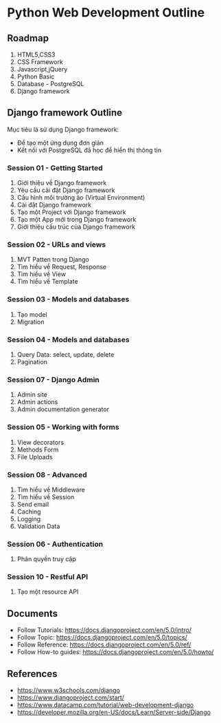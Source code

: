 # Python Web Development Outline

## Roadmap

1. HTML5,CSS3
2. CSS Framework
3. Javascript,jQuery
4. Python Basic
5. Database - PostgreSQL
6. Django framework


## Django framework Outline

Mục tiêu là sử dụng Django framework:

- Để tạo một ứng dụng đơn giản
- Kết nối với PostgreSQL đã học để hiển thị thông tin

### Session 01 - Getting Started

1. Giới thiệu về Django framework
1. Yêu cầu cài đặt Django framework
1. Cấu hình môi trường ảo (Virtual Environment)
1. Cài đặt Django framework
1. Tạo một Project với Django framework
1. Tạo một App mới trong Django framework
1. Giới thiệu cấu trúc của Django framework

### Session 02 - URLs and views

1. MVT Patten trong Django
1. Tìm hiểu về Request, Response
1. Tìm hiểu về View
1. Tìm hiểu về Template

### Session 03 - Models and databases

1. Tạo model
1. Migration


### Session 04 - Models and databases

1. Query Data: select, update, delete
1. Pagination

### Session 07 - Django Admin 


1. Admin site
1. Admin actions
1. Admin documentation generator

### Session 05 - Working with forms

1. View decorators
1. Methods Form
1. File Uploads

### Session 08 - Advanced

1. Tìm hiểu về Middleware
1. Tìm hiểu về Session
1. Send email
1. Caching
1. Logging
1. Validation Data

### Session 06 - Authentication

1. Phân quyền truy cập


### Session 10 - Restful API

1. Tạo một resource API


## Documents

- Follow Tutorials: https://docs.djangoproject.com/en/5.0/intro/
- Follow Topic: https://docs.djangoproject.com/en/5.0/topics/
- Follow Reference:  https://docs.djangoproject.com/en/5.0/ref/
- Follow How-to guides: https://docs.djangoproject.com/en/5.0/howto/

## References

- https://www.w3schools.com/django
- https://www.djangoproject.com/start/
- https://www.datacamp.com/tutorial/web-development-django
- https://developer.mozilla.org/en-US/docs/Learn/Server-side/Django

